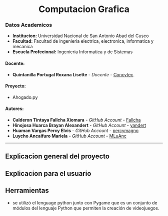 
# **<center>Computacion Grafica </center>**
### Datos Academicos 

- **Institucion:** Universidad Nacional de San Antonio Abad del Cusco
- **Facultad:** Facultad de ingenieria electrica, electronica, informatica y mecanica
- **Escuela Profecional:** Ingenieria Informatica y de Sistemas

#### Docente:
- **Quintanilla Portugal Roxana Lisette** - _Docente_ - [Concytec](http://directorio.concytec.gob.pe/appDirectorioCTI/VerDatosInvestigador.do?id_investigador=40930).

#### Proyecto:

- Ahogado.py 

#### Autores:
- **Calderon Tintaya Fallcha Xiomara** - _GitHub Account_ - [Fallcha](https://github.com/Fallcha)
- **Hinojosa Huarca Brayan Alexandert** - _GitHub Account_ - [yandert](https://github.com/yandert)
- **Huaman Vargas Percy Elvis** - _GitHub Account_ - [percymagno](https://github.com/percymagno)
- **Luycho Ancaifuro Mariela** - _GitHub Account_ - [MLuAnc](https://github.com/MLuAnc)
---
## Explicacion general del proyecto
## Explicacion para el usuario
## Herramientas
- se utilizó el lenguage python junto con Pygame que es un conjunto de módulos del lenguaje Python que permiten la creación de videojuegos. 

```
